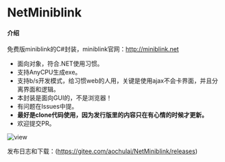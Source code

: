 # NetMiniblink
#### 介绍
免费版miniblink的C#封装，miniblink官网：http://miniblink.net
- 面向对象，符合.NET使用习惯。
- 支持AnyCPU生成exe。
- 支持b/s开发模式，给习惯web的人用，关键是使用ajax不会卡界面，并且分离界面和逻辑。
- 本封装是面向GUI的，不是浏览器！
- 有问题在Issues中提。
-  **最好是clone代码使用，因为发行版里的内容只在有心情的时候才更新。** 
- 欢迎提交PR。

![view](https://images.gitee.com/uploads/images/2020/1231/163704_6c4304b3_307669.png "view")

发布日志和下载：(https://gitee.com/aochulai/NetMiniblink/releases)